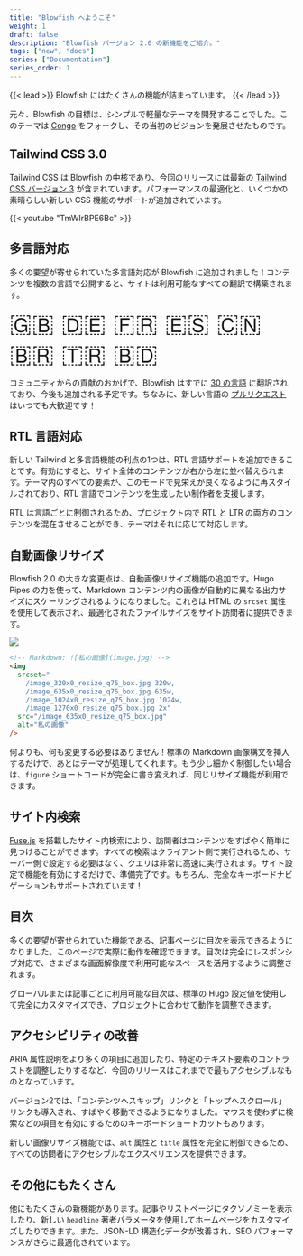 ```yaml
---
title: "Blowfish へようこそ"
weight: 1
draft: false
description: "Blowfish バージョン 2.0 の新機能をご紹介。"
tags: ["new", "docs"]
series: ["Documentation"]
series_order: 1
---
```


{{< lead >}}
Blowfish にはたくさんの機能が詰まっています。
{{< /lead >}}

元々、Blowfish の目標は、シンプルで軽量なテーマを開発することでした。このテーマは <a target="_blank" href="https://github.com/nunocoracao/congo">Congo</a> をフォークし、その当初のビジョンを発展させたものです。

## Tailwind CSS 3.0

Tailwind CSS は Blowfish の中核であり、今回のリリースには最新の [Tailwind CSS バージョン 3](https://tailwindcss.com/blog/tailwindcss-v3) が含まれています。パフォーマンスの最適化と、いくつかの素晴らしい新しい CSS 機能のサポートが追加されています。

{{< youtube "TmWIrBPE6Bc" >}}

## 多言語対応

多くの要望が寄せられていた多言語対応が Blowfish に追加されました！コンテンツを複数の言語で公開すると、サイトは利用可能なすべての翻訳で構築されます。

<div class="text-2xl text-center" style="font-size: 2.8rem">🇬🇧 🇩🇪 🇫🇷 🇪🇸 🇨🇳 🇧🇷 🇹🇷 🇧🇩</div>

コミュニティからの貢献のおかげで、Blowfish はすでに [30 の言語](https://github.com/nunocoracao/blowfish/tree/main/i18n) に翻訳されており、今後も追加される予定です。ちなみに、新しい言語の [プルリクエスト](https://github.com/nunocoracao/blowfish/pulls) はいつでも大歓迎です！

## RTL 言語対応

新しい Tailwind と多言語機能の利点の1つは、RTL 言語サポートを追加できることです。有効にすると、サイト全体のコンテンツが右から左に並べ替えられます。テーマ内のすべての要素が、このモードで見栄えが良くなるように再スタイルされており、RTL 言語でコンテンツを生成したい制作者を支援します。

RTL は言語ごとに制御されるため、プロジェクト内で RTL と LTR の両方のコンテンツを混在させることができ、テーマはそれに応じて対応します。

## 自動画像リサイズ

Blowfish 2.0 の大きな変更点は、自動画像リサイズ機能の追加です。Hugo Pipes の力を使って、Markdown コンテンツ内の画像が自動的に異なる出力サイズにスケーリングされるようになりました。これらは HTML の `srcset` 属性を使用して表示され、最適化されたファイルサイズをサイト訪問者に提供できます。

![](image-resizing.png)

```html
<!-- Markdown: ![私の画像](image.jpg) -->
<img
  srcset="
    /image_320x0_resize_q75_box.jpg 320w,
    /image_635x0_resize_q75_box.jpg 635w,
    /image_1024x0_resize_q75_box.jpg 1024w,
    /image_1270x0_resize_q75_box.jpg 2x"
  src="/image_635x0_resize_q75_box.jpg"
  alt="私の画像"
/>
```

何よりも、何も変更する必要はありません！標準の Markdown 画像構文を挿入するだけで、あとはテーマが処理してくれます。もう少し細かく制御したい場合は、`figure` ショートコードが完全に書き変えれば、同じリサイズ機能が利用できます。

## サイト内検索

[Fuse.js](https://fusejs.io) を搭載したサイト内検索により、訪問者はコンテンツをすばやく簡単に見つけることができます。すべての検索はクライアント側で実行されるため、サーバー側で設定する必要はなく、クエリは非常に高速に実行されます。サイト設定で機能を有効にするだけで、準備完了です。もちろん、完全なキーボードナビゲーションもサポートされています！

## 目次

多くの要望が寄せられていた機能である、記事ページに目次を表示できるようになりました。このページで実際に動作を確認できます。目次は完全にレスポンシブ対応で、さまざまな画面解像度で利用可能なスペースを活用するように調整されます。

グローバルまたは記事ごとに利用可能な目次は、標準の Hugo 設定値を使用して完全にカスタマイズでき、プロジェクトに合わせて動作を調整できます。

## アクセシビリティの改善

ARIA 属性説明をより多くの項目に追加したり、特定のテキスト要素のコントラストを調整したりするなど、今回のリリースはこれまでで最もアクセシブルなものとなっています。

バージョン2では、「コンテンツへスキップ」リンクと「トップへスクロール」リンクも導入され、すばやく移動できるようになりました。マウスを使わずに検索などの項目を有効にするためのキーボードショートカットもあります。

新しい画像リサイズ機能では、`alt` 属性と `title` 属性を完全に制御できるため、すべての訪問者にアクセシブルなエクスペリエンスを提供できます。

## その他にもたくさん

他にもたくさんの新機能があります。記事やリストページにタクソノミーを表示したり、新しい `headline` 著者パラメータを使用してホームページをカスタマイズしたりできます。また、JSON-LD 構造化データが改善され、SEO パフォーマンスがさらに最適化されています。
